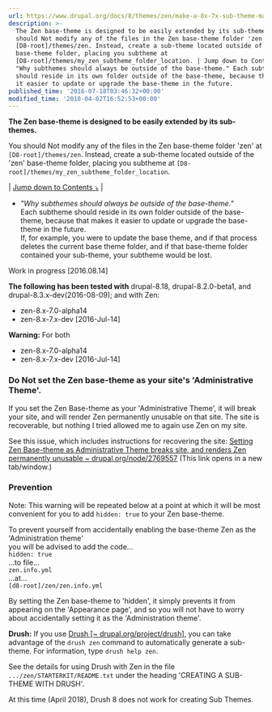 ```yaml
---
url: https://www.drupal.org/docs/8/themes/zen/make-a-8x-7x-sub-theme-manually
description: >-
  The Zen base-theme is designed to be easily extended by its sub-themes. You
  should Not modify any of the files in the Zen base-theme folder 'zen' at
  [D8-root]/themes/zen. Instead, create a sub-theme located outside of the 'zen'
  base-theme folder, placing you subtheme at
  [D8-root]/themes/my_zen_subtheme_folder_location. | Jump down to Contents ⤵ |
  "Why subthemes should always be outside of the base-theme." Each subtheme
  should reside in its own folder outside of the base-theme, because that makes
  it easier to update or upgrade the base-theme in the future.
published_time: '2016-07-18T03:46:32+00:00'
modified_time: '2018-04-02T16:52:53+00:00'
---
```

**The Zen base-theme is designed to be easily extended by its sub-themes.**

You should Not modify any of the files in the Zen base-theme folder 'zen' at `[D8-root]/themes/zen`. Instead, create a sub-theme located outside of the 'zen' base-theme folder, placing you subtheme at `[D8-root]/themes/my_zen_subtheme_folder_location`.

 | [Jump down to Contents ⤵](#contents%5F) |

* _"Why subthemes should always be outside of the base-theme."_  
Each subtheme should reside in its own folder outside of the base-theme, because that makes it easier to update or upgrade the base-theme in the future.  
If, for example, you were to update the base theme, and if that process deletes the current base theme folder, and if that base-theme folder contained your sub-theme, your subtheme would be lost.

Work in progress \[2016.08.14\]

**The following has been tested with** drupal-8.18, drupal-8.2.0-beta1, and drupal-8.3.x-dev(2016-08-09); and with Zen:

* zen-8.x-7.0-alpha14
* zen-8.x-7.x-dev \[2016-Jul-14\]

**Warning:** For both

* zen-8.x-7.0-alpha14
* zen-8.x-7.x-dev \[2016-Jul-14\]

### Do Not set the Zen base-theme as your site's 'Administrative Theme'.

If you set the Zen Base-theme as your 'Administrative Theme', it will break your site, and will render Zen permanently unusable on that site. The site is recoverable, but nothing I tried allowed me to again use Zen on my site.

See this issue, which includes instructions for recovering the site: [Setting Zen Base-theme as Administrative Theme breaks site, and renders Zen permanently unusable \~ drupal.org/node/2769557](https://www.drupal.org/node/2769557 "   This link opens in a new tab/window. [https://www.drupal.org/node/2769557]") (This link opens in a new tab/window.)

### Prevention

Note: This warning will be repeated below at a point at which it will be most convenient for you to add `hidden: true` to your Zen base-theme.

To prevent yourself from accidentally enabling the base-theme Zen as the 'Administration theme'  
you will be advised to add the code...  
`hidden: true`  
...to file...  
`zen.info.yml`  
...at...  
`[d8-root]/zen/zen.info.yml`

By setting the Zen base-theme to 'hidden', it simply prevents it from appearing on the 'Appearance page', and so you will not have to worry about accidentally setting it as the 'Administration theme'.

**Drush:** If you use [Drush \[\~ drupal.org/project/drush\]](http://drupal.org/project/drush "    Drupal.org project Drush homepage. (This link opens in a new tab/window. "), you can take advantage of the `drush zen` command to automatically generate a sub-theme. For information, type `drush help zen`.

See the details for using Drush with Zen in the file `.../zen/STARTERKIT/README.txt` under the heading 'CREATING A SUB-THEME WITH DRUSH'.

At this time (April 2018), Drush 8 does not work for creating Sub Themes.